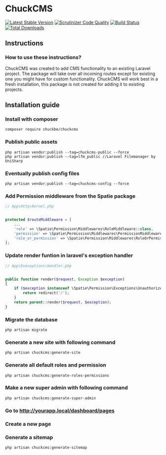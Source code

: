 # ChuckCMS

[![Latest Stable Version](https://poser.pugx.org/chuckbe/chuckcms/version.png)](https://packagist.org/packages/chuckbe/chuckcms) [![Scrutinizer Code Quality](https://scrutinizer-ci.com/g/chuckbe/chuckcms/badges/quality-score.png?b=master)](https://scrutinizer-ci.com/g/chuckbe/chuckcms/?branch=master) [![Build Status](https://scrutinizer-ci.com/g/chuckbe/chuckcms/badges/build.png?b=master)](https://scrutinizer-ci.com/g/chuckbe/chuckcms/build-status/master) [![Total Downloads](https://poser.pugx.org/chuckbe/chuckcms/d/total.png)](https://packagist.org/packages/chuckbe/chuckcms)

## Instructions

### How to use these instructions?

ChuckCMS was created to add CMS functionality to an existing Laravel project. The package will take over all incoming routes except for existing one you might have for custom functionality. ChuckCMS will work best in a fresh installation, this package is not created for adding it to existing projects.

## Installation guide

### Install with composer
```
composer require chuckbe/chuckcms
```

### Publish public assets
```
php artisan vendor:publish --tag=chuckcms-public --force
php artisan vendor:publish --tag=lfm_public //Laravel Filemanager by UniSharp
```

### Eventually publish config files
```
php artisan vendor:publish --tag=chuckcms-config --force
```

### Add Permission middleware from the Spatie package
```php
// App\Http\Kernel.php


protected $routeMiddleware = [
    ...
    'role' => \Spatie\Permission\Middlewares\RoleMiddleware::class,
    'permission' => \Spatie\Permission\Middlewares\PermissionMiddleware::class,
    'role_or_permission' => \Spatie\Permission\Middlewares\RoleOrPermissionMiddleware::class,
];
```

### Update render funtion in laravel's exception handler 
```php
// App\Execeptions\Handler.php


public function render($request, Exception $exception)
{
    if ($exception instanceof \Spatie\Permission\Exceptions\UnauthorizedException) {
        return redirect('/');
    }
    return parent::render($request, $exception);
}
```

### Migrate the database
```
php artisan migrate
```

### Generate a new site with following command
```
php artisan chuckcms:generate-site
```

### Generate all default roles and permission
```
php artisan chuckcms:generate-roles-permissions
```

### Make a new super admin with following command
```
php artisan chuckcms:generate-super-admin
```

### Go to http://yourapp.local/dashboard/pages

### Create a new page

### Generate a sitemap
```
php artisan chuckcms:generate-sitemap
```
